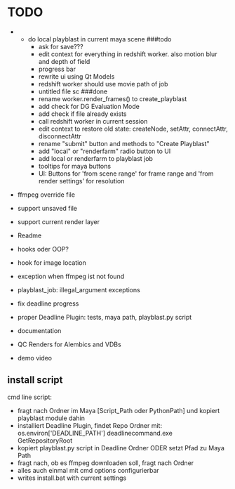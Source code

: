 # TODO
- - do local playblast in current maya scene
    ###todo
    - ask for save???
    - edit context for everything in redshift worker. also motion blur and depth of field
    - progress bar
    - rewrite ui using Qt Models
    - redshift worker should use movie path of job
    - untitled file sc
    ###done
    - rename worker.render_frames() to create_playblast
    - add check for DG Evaluation Mode
    - add check if file already exists
    - call redshift worker in current session
    - edit context to restore old state: createNode, setAttr, connectAttr, disconnectAttr
    - rename "submit" button and methods to "Create Playblast"
    - add "local" or "renderfarm" radio button to UI
    - add local or renderfarm to playblast job
    - tooltips for maya buttons
    - UI: Buttons for 'from scene range' for frame range and 'from render settings' for resolution

- ffmpeg override file    
- support unsaved file
- support current render layer
- Readme
- hooks oder OOP?
- hook for image location
- exception when ffmpeg ist not found
- playblast_job: illegal_argument exceptions

- fix deadline progress
- proper Deadline Plugin: tests, maya path, playblast.py script
- documentation

- QC Renders for Alembics and VDBs
- demo video
## install script
cmd line script:
- fragt nach Ordner im Maya [Script_Path oder PythonPath] und kopiert playblast module dahin 
- installiert Deadline Plugin, findet Repo Ordner mit: os.environ['DEADLINE_PATH'] deadlinecommand.exe GetRepositoryRoot
- kopiert playblast.py script in Deadline Ordner ODER setzt Pfad zu Maya Path
- fragt nach, ob es ffmpeg downloaden soll, fragt nach Ordner
- alles auch einmal mit cmd options configurierbar
- writes install.bat with current settings

